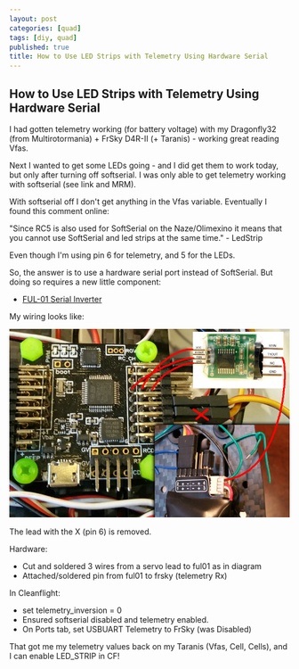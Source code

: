 ```yaml
---
layout: post
categories: [quad]
tags: [diy, quad]
published: true
title: How to Use LED Strips with Telemetry Using Hardware Serial
---
```


## How to Use LED Strips with Telemetry Using Hardware Serial

I had gotten telemetry working (for battery voltage) with my Dragonfly32 (from Multirotormania) + FrSky D4R-II (+ Taranis) - working great reading Vfas.

Next I wanted to get some LEDs going - and I did get them to work today, but only after turning off softserial. I was only able to get telemetry working with softserial (see link and MRM).

With softserial off I don't get anything in the Vfas variable. Eventually I found this comment online:

"Since RC5 is also used for SoftSerial on the Naze/Olimexino it means that you cannot use SoftSerial and led strips at the same time." - LedStrip

Even though I'm using pin 6 for telemetry, and 5 for the LEDs.

So, the answer is to use a hardware serial port instead of SoftSerial. But doing so requires a new little component:

 * [FUL-01 Serial Inverter](http://www.hobbyking.com/hobbyking/store/uh_viewItem.asp?idProduct=57104)

My wiring looks like:

![wiring diagram](/media/hwserial-inverter-wiring.jpg)

The lead with the X (pin 6) is removed.

Hardware:

 * Cut and soldered 3 wires from a servo lead to ful01 as in diagram
 * Attached/soldered pin from ful01 to frsky (telemetry Rx)

In Cleanflight:

 * set telemetry_inversion = 0
 * Ensured softserial disabled and telemetry enabled.
 * On Ports tab, set USBUART Telemetry to FrSky (was Disabled)

That got me my telemetry values back on my Taranis (Vfas, Cell, Cells), and I can enable LED_STRIP in CF!
